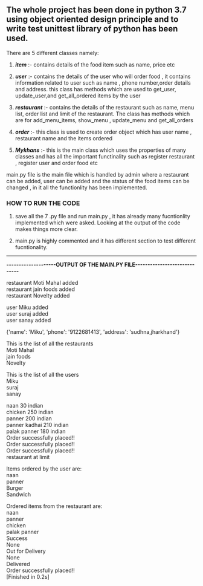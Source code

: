 ## The whole project has been done in python 3.7 using object oriented design principle and to write test unittest library of python has been used.

There are 5 different classes namely:
1. **_item_** :- contains details of the food item such as name, price etc

2. **_user_** :- contains the details of the user who will order food , it contains 
                 information related to user such as name , phone number,order details and address.
                 this class has methods which are used to get_user, update_user,and get_all_ordered items by the user

3. **_restaurant_** :- contains the details of the restaurant such as name, menu 
                       list, order list and limit of the restaurant.
                       The class has methods which are for add_menu_items, show_menu , update_menu and get_all_orders

4. **_order_** :- this class is used to create order object which has user name , 
                  restaurant name and the items ordered

5. **_Mykhans_** :- this is the main class which uses the properties of many
                    classes and has all the important functinality such as register restaurant , register user and order food etc


main.py file is the main file which is handled by admin where a restaurant can be added, user can be added and the status of the food items can be changed , in it all the functionlity has been implemented.

### **HOW TO RUN THE CODE**

1. save all the 7 .py file and run main.py , it has already many fucntionlity implemented which were asked. Looking at the output of the code makes things more clear.

2. main.py is highly commented and it has different section to test different fucntionality.


---
**--------------------OUTPUT OF THE MAIN.PY FILE-----------------------------**


restaurant Moti Mahal added\
restaurant jain foods added\
restaurant Novelty added
 
user Miku added\
user suraj added\
user sanay added
 
{'name': 'Miku', 'phone': '9122681413', 'address': 'sudhna,jharkhand'}
 
 
This is the list of all the restaurants\
Moti Mahal\
jain foods\
Novelty
 
 
This is the list of all the users\
Miku\
suraj\
sanay
 
naan 30 indian\
chicken 250 indian\
panner 200 indian\
panner kadhai 210 indian\
palak panner 180 indian\
Order successfully placed!!\
Order successfully placed!!\
Order successfully placed!!\
restaurant at limit
 
Items ordered by the user are:\
naan\
panner\
Burger\
Sandwich
 
Ordered items from the restaurant are:\
naan\
panner\
chicken\
palak panner\
Success\
None\
Out for Delivery\
None\
Delivered\
Order successfully placed!!\
[Finished in 0.2s]
